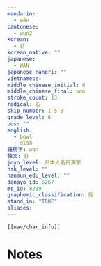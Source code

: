 ```yaml
---
mandarin:
  - wǎn
cantonese:
  - wun2
korean:
  - 완
korean_native: ""
japanese:
  - WAN
japanese_nanori: ""
vietnamese:
middle_chinese_initial: 0
middle_chinese_final: uɑn
stroke_count: 13
radical: 石
skip_number: 1-5-8
grade_level: 6
pos: ""
english:
  - bowl
  - dish
羅馬字: wan
韓文: 완
joyo_level: 日本人名用漢字
hsk_level: ""
hanmun_edu_level: ""
danayo_id: 6267
mc_id: 8239
graphemic_classification: 宛
stand_in: "TRUE"
aliases:
---
```

```meta-bind-embed
[[nav/char_info]]
```

# Notes
